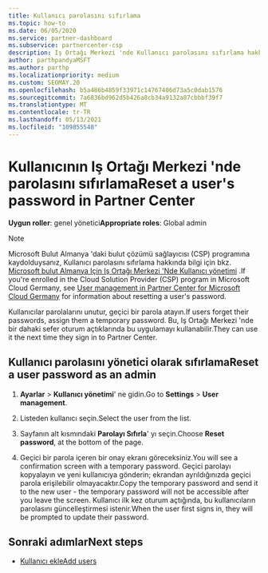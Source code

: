 ```yaml
---
title: Kullanıcı parolasını sıfırlama
ms.topic: how-to
ms.date: 06/05/2020
ms.service: partner-dashboard
ms.subservice: partnercenter-csp
description: Iş Ortağı Merkezi 'nde Kullanıcı parolasını sıfırlama hakkında bilgi edinin. Kullanıcılar, Iş Ortağı Merkezi 'Nde bir sonraki oturum açtıklarında geçici bir parola alırlar.
author: parthpandyaMSFT
ms.author: parthp
ms.localizationpriority: medium
ms.custom: SEOMAY.20
ms.openlocfilehash: b5a486b4859f33971c14767406d73a5c0dab1576
ms.sourcegitcommit: 7a6836bd962d5b426a8cb34a9132a87cbbbf39f7
ms.translationtype: MT
ms.contentlocale: tr-TR
ms.lasthandoff: 05/13/2021
ms.locfileid: "109855548"
---
```

# <a name="reset-a-users-password-in-partner-center"></a><span data-ttu-id="82880-104">Kullanıcının Iş Ortağı Merkezi 'nde parolasını sıfırlama</span><span class="sxs-lookup"><span data-stu-id="82880-104">Reset a user's password in Partner Center</span></span>

<span data-ttu-id="82880-105">**Uygun roller**: genel yönetici</span><span class="sxs-lookup"><span data-stu-id="82880-105">**Appropriate roles**: Global admin</span></span>

> [!NOTE]  
> <span data-ttu-id="82880-106">Microsoft Bulut Almanya 'daki bulut çözümü sağlayıcısı (CSP) programına kaydolduysanız, Kullanıcı parolasını sıfırlama hakkında bilgi için bkz. [Microsoft bulut Almanya Için Iş Ortağı Merkezi 'Nde Kullanıcı yönetimi](user-management-in-partner-center-for-microsoft-cloud-germany.md) .</span><span class="sxs-lookup"><span data-stu-id="82880-106">If you're enrolled in the Cloud Solution Provider (CSP) program in Microsoft Cloud Germany, see [User management in Partner Center for Microsoft Cloud Germany](user-management-in-partner-center-for-microsoft-cloud-germany.md) for information about resetting a user's password.</span></span>

<span data-ttu-id="82880-107">Kullanıcılar parolalarını unutur, geçici bir parola atayın.</span><span class="sxs-lookup"><span data-stu-id="82880-107">If users forget their passwords, assign them a temporary password.</span></span> <span data-ttu-id="82880-108">Bu, Iş Ortağı Merkezi 'nde bir dahaki sefer oturum açtıklarında bu uygulamayı kullanabilir.</span><span class="sxs-lookup"><span data-stu-id="82880-108">They can use it the next time they sign in to Partner Center.</span></span>

## <a name="reset-a-user-password-as-an-admin"></a><span data-ttu-id="82880-109">Kullanıcı parolasını yönetici olarak sıfırlama</span><span class="sxs-lookup"><span data-stu-id="82880-109">Reset a user password as an admin</span></span>

1. <span data-ttu-id="82880-110">**Ayarlar** &gt; **Kullanıcı yönetimi**' ne gidin.</span><span class="sxs-lookup"><span data-stu-id="82880-110">Go to **Settings** &gt; **User management**.</span></span>

2. <span data-ttu-id="82880-111">Listeden kullanıcı seçin.</span><span class="sxs-lookup"><span data-stu-id="82880-111">Select the user from the list.</span></span>

3. <span data-ttu-id="82880-112">Sayfanın alt kısmındaki **Parolayı Sıfırla**' yı seçin.</span><span class="sxs-lookup"><span data-stu-id="82880-112">Choose **Reset password**, at the bottom of the page.</span></span>

4. <span data-ttu-id="82880-113">Geçici bir parola içeren bir onay ekranı göreceksiniz.</span><span class="sxs-lookup"><span data-stu-id="82880-113">You will see a confirmation screen with a temporary password.</span></span> <span data-ttu-id="82880-114">Geçici parolayı kopyalayın ve yeni kullanıcıya gönderin; ekrandan ayrıldığınızda geçici parola erişilebilir olmayacaktır.</span><span class="sxs-lookup"><span data-stu-id="82880-114">Copy the temporary password and send it to the new user - the temporary password will not be accessible after you leave the screen.</span></span> <span data-ttu-id="82880-115">Kullanıcı ilk kez oturum açtığında, bu kullanıcıların parolasını güncelleştirmesi istenir.</span><span class="sxs-lookup"><span data-stu-id="82880-115">When the user first signs in, they will be prompted to update their password.</span></span>

## <a name="next-steps"></a><span data-ttu-id="82880-116">Sonraki adımlar</span><span class="sxs-lookup"><span data-stu-id="82880-116">Next steps</span></span>

- [<span data-ttu-id="82880-117">Kullanıcı ekle</span><span class="sxs-lookup"><span data-stu-id="82880-117">Add users</span></span>](create-user-accounts-and-set-permissions.md)
